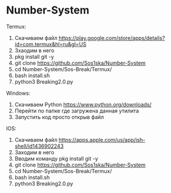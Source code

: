 # Number-System
Termux:
1. Скачиваем файл https://play.google.com/store/apps/details?id=com.termux&hl=ru&gl=US
2. Зхаодим в него
3. pkg install git -y 
4. git clone https://github.com/Sos1ska/Number-System
5. cd Number-System/Sos-Break/Termux/
6. bash install.sh
7. python3 Breaking2.0.py

Windows:
1. Скачиваем Python https://www.python.org/downloads/
2. Перейти по папке где загружена данная утилита
3. Запустить код просто открыв файл

IOS:
1. Скачиваем файл https://apps.apple.com/us/app/ish-shell/id1436902243
2. Заходим в него
3. Вводим команду pkg install git -y
4. git clone https://github.com/Sos1ska/Number-System
5. cd Number-System/Sos-Break/Termux/
6. bash install.sh
7. python3 Breaking2.0.py
